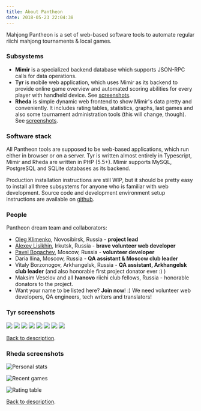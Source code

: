 ```yaml
---
title: About Pantheon
date: 2018-05-23 22:04:38
---
```


Mahjong Pantheon is a set of web-based software tools to automate regular riichi mahjong tournaments & local games.

### Subsystems

- **Mimir** is a specialized backend database which supports JSON-RPC calls for data operations.
- **Tyr** is mobile web application, which uses Mimir as its backend to provide online game overview and automated scoring abilities for every player with handheld device. See [screenshots](#tyr-screenshots).
- **Rheda** is simple dynamic web frontend to show Mimir's data pretty and conveniently. It includes rating tables, statistics, graphs, last games and also some tournament administration tools (this will change, though). See [screenshots](#rheda-screenshots).

### Software stack

All Pantheon tools are supposed to be web-based applications, which run either in browser or on a server. Tyr is written almost entirely in Typescript, Mimir and Rheda are written in PHP (5.5+). Mimir supports MySQL, PostgreSQL and SQLite databases as its backend.

 Production installation instructions are still WIP, but it should be pretty easy to install all three subsystems for anyone who is familiar with web development. Source code and development environment setup instructions are available on [github](https://github.com/MahjongPantheon/pantheon).

### People

Pantheon dream team and collaborators:

- [Oleg Klimenko](https://github.com/ctizen), Novosibirsk, Russia - **project lead**
- [Alexey Lisikhin](https://github.com/Nihisil), Irkutsk, Russia - **brave volunteer web developer**
- [Pavel Bogachev](https://github.com/bogachev-pa), Moscow, Russia - **volunteer developer**
- Daria Ilina, Moscow, Russia - **QA assistant & Moscow club leader**
- Vitaly Borzonogov, Arkhangelsk, Russia - **QA assistant, Arkhangelsk club leader** (and also honorable first project donator ever :) )
- Maksim Veselov and all **Ivanovo** riichi club fellows, Russia - honorable donators to the project.
- Want your name to be listed here? **Join now**! :) We need volunteer web developers, QA engineers, tech writers and translators!

### Tyr screenshots

 ![](/images/Tyr1.jpg) 
 ![](/images/Tyr2.jpg) 
 ![](/images/Tyr3.jpg) 
 ![](/images/Tyr4.jpg) 
 ![](/images/Tyr5.jpg) 
 ![](/images/Tyr6.jpg) 
 ![](/images/Tyr7.jpg) 
 ![](/images/Tyr8.jpg) 

<a href="#top">Back to description</a>.

### Rheda screenshots

![](/images/Rheda1.png "Personal stats")

![](/images/Rheda2.png "Recent games")

![](/images/Rheda3.png "Rating table")

<a href="#top">Back to description</a>.

